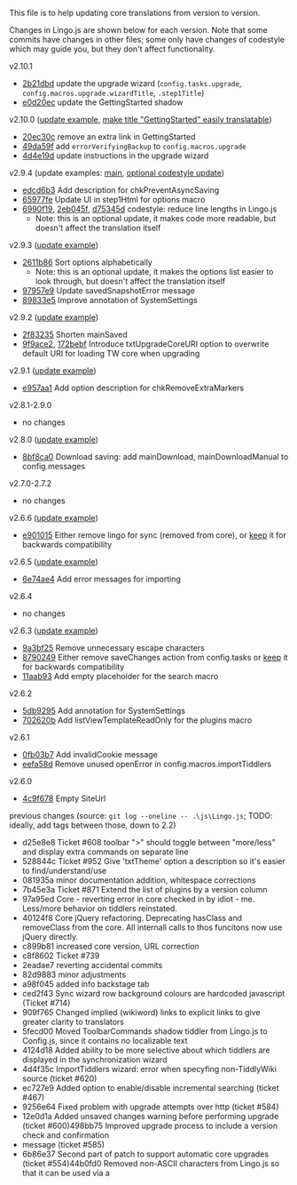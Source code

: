 This file is to help updating core translations from version to version.

Changes in Lingo.js are shown below for each version.
Note that some commits have changes in other files;
some only have changes of codestyle which may guide you, but they don't affect functionality.

v2.10.1
* [2b21dbd](https://github.com/TiddlyWiki/TiddlyWikiClassic/commit/2b21dbdc2893d6684a02a0b9340717cf71d9b336) update the upgrade wizard (`config.tasks.upgrade`, `config.macros.upgrade.wizardTitle`, `.step1Title`)
* [e0d20ec](https://github.com/TiddlyWiki/TiddlyWikiClassic/commit/e0d20ec3fcbecbc5d006304de5cbb58ab4f60259) update the GettingStarted shadow

v2.10.0 ([update example](https://github.com/TiddlyWiki/translations/commit/7371ff4), [make title "GettingStarted" easily translatable](https://github.com/TiddlyWiki/translations/commit/832dee8))
* [20ec30c](https://github.com/TiddlyWiki/TiddlyWikiClassic/commit/20ec30c57095d689ed2c9b9c892def79a846dcb3) remove an extra link in GettingStarted
* [49da59f](https://github.com/TiddlyWiki/TiddlyWikiClassic/commit/49da59ffa69cea59b6c911b60fa47bdd23a5e480) add `errorVerifyingBackup` to `config.macros.upgrade`
* [4d4e19d](https://github.com/TiddlyWiki/TiddlyWikiClassic/commit/4d4e19ddc17d94f0b65b7c3dbb7aa936f1ce02b8) update instructions in the upgrade wizard

v2.9.4 (update examples: [main](https://github.com/TiddlyWiki/translations/commit/2a2ee7c), [optional codestyle update](https://github.com/TiddlyWiki/translations/commit/bf64a6d))
* [edcd6b3](https://github.com/TiddlyWiki/TiddlyWikiClassic/commit/edcd6b3) Add description for chkPreventAsyncSaving
* [65977fe](https://github.com/TiddlyWiki/TiddlyWikiClassic/commit/65977fe) Update UI in step1Html for options macro
* [6990f19](https://github.com/TiddlyWiki/TiddlyWikiClassic/commit/6990f19#diff-9aa6abd771e6f878f084695b64c9549f38348152cd66901c60304313df6ec5ce), [2eb045f](https://github.com/TiddlyWiki/TiddlyWikiClassic/commit/2eb045f), [d75345d](https://github.com/TiddlyWiki/TiddlyWikiClassic/commit/d75345d) codestyle: reduce line lengths in Lingo.js
  * Note: this is an optional update, it makes code more readable, but doesn't affect the translation itself


v2.9.3 ([update example](https://github.com/TiddlyWiki/translations/commit/19a3c62))
* [2611b86](https://github.com/TiddlyWiki/TiddlyWikiClassic/commit/2611b86) Sort options alphabetically
  * Note: this is an optional update, it makes the options list easier to look through, but doesn't affect the translation itself
* [97957e9](https://github.com/TiddlyWiki/TiddlyWikiClassic/commit/97957e9) Update savedSnapshotError message
* [89833e5](https://github.com/TiddlyWiki/TiddlyWikiClassic/commit/89833e5) Improve annotation of SystemSettings

v2.9.2 ([update example](https://github.com/TiddlyWiki/translations/commit/f4747f5))
* [2f83235](https://github.com/TiddlyWiki/TiddlyWikiClassic/commit/2f83235) Shorten mainSaved
* [9f9ace2](https://github.com/TiddlyWiki/TiddlyWikiClassic/commit/9f9ace2), [172bebf](https://github.com/TiddlyWiki/TiddlyWikiClassic/commit/172bebf) Introduce txtUpgradeCoreURI option to overwrite default URI for loading TW core when upgrading

v2.9.1 ([update example](https://github.com/TiddlyWiki/translations/commit/08f11c3))
* [e957aa1](https://github.com/TiddlyWiki/TiddlyWikiClassic/commit/e957aa1) Add option description for chkRemoveExtraMarkers

v2.8.1-2.9.0
* no changes

v2.8.0 ([update example](https://github.com/TiddlyWiki/translations/commit/802a0f2))
* [8bf8ca0](https://github.com/TiddlyWiki/TiddlyWikiClassic/commit/8bf8ca0) Download saving: add mainDownload, mainDownloadManual to config.messages

v2.7.0-2.7.2
* no changes

v2.6.6 ([update example](https://github.com/TiddlyWiki/translations/commit/fa5c60d))
* [e901015](https://github.com/TiddlyWiki/TiddlyWikiClassic/commit/e901015) Either remove lingo for sync (removed from core), or [keep](https://github.com/TiddlyWiki/translations/commit/fa5c60d) it for backwards compatibility

v2.6.5 ([update example](https://github.com/TiddlyWiki/translations/commit/4a5cb0a))
* [6e74ae4](https://github.com/TiddlyWiki/TiddlyWikiClassic/commit/6e74ae4) Add error messages for importing

v2.6.4
* no changes

v2.6.3 ([update example](https://github.com/TiddlyWiki/translations/commit/3afe0d0))
* [9a3bf25](https://github.com/TiddlyWiki/TiddlyWikiClassic/commit/9a3bf25) Remove unnecessary escape characters
* [8790249](https://github.com/TiddlyWiki/TiddlyWikiClassic/commit/8790249) Either remove saveChanges action from config.tasks or [keep](https://github.com/TiddlyWiki/translations/commit/3afe0d0#diff-8dfb600fe28956a2928bdc29bb31f3c61ad12de0416eadebdebf3b226c1e841eR26) it for backwards compatibility
* [11aab93](https://github.com/TiddlyWiki/TiddlyWikiClassic/commit/11aab93) Add empty placeholder for the search macro

v2.6.2
* [5db9295](https://github.com/TiddlyWiki/TiddlyWikiClassic/commit/5db9295) Add annotation for SystemSettings
* [702620b](https://github.com/TiddlyWiki/TiddlyWikiClassic/commit/702620b) Add listViewTemplateReadOnly for the plugins macro

v2.6.1
* [0fb03b7](https://github.com/TiddlyWiki/TiddlyWikiClassic/commit/0fb03b7) Add invalidCookie message
* [eefa58d](https://github.com/TiddlyWiki/TiddlyWikiClassic/commit/eefa58d) Remove unused openError in config.macros.importTiddlers

v2.6.0
* [4c9f678](https://github.com/TiddlyWiki/TiddlyWikiClassic/commit/4c9f678) Empty SiteUrl

previous changes (source: `git log --oneline -- .\js\Lingo.js`; TODO: ideally, add tags between those, down to 2.2)
* d25e8e8 Ticket #608 toolbar ">" should toggle between "more/less" and display extra commands on separate line
* 528844c Ticket #952 Give 'txtTheme' option a description so it's easier to find/understand/use
* 081935a minor documentation addition, whitespace corrections
* 7b45e3a Ticket #871 Extend the list of plugins by a version column
* 97a95ed Core - reverting error in core checked in by idiot - me.  Less/more behavior on tiddlers reinstated.
* 40124f8 Core jQuery refactoring. Deprecating hasClass and removeClass from the core.  All internall calls to thos funcitons now use jQuery directly.
* c899b81 increased core version, URL correction
* c8f8602 Ticket #739
* 2eadae7 reverting accidental commits
* 82d9883 minor adjustments
* a98f045 added info backstage tab
* ced2f43 Sync wizard row background colours are hardcoded javascript (Ticket #714)
* 909f765 Changed implied (wikiword) links to explicit links to give greater clarity to translators
* 5fecd00 Moved ToolbarCommands shadow tiddler from Lingo.js to Config.js, since it contains no localizable text
* 4124d18 Added ability to be more selective about which tiddlers are displayed in the synchronization wizard
* 4d4f35c ImportTiddlers wizard: error when specyfing non-TiddlyWiki source (ticket #620)
* ec727e9 Added option to enable/disable incremental searching (ticket #467)
* 9256e64 Fixed problem with upgrade attempts over http (ticket #584)
* 12e0d1a Added unsaved changes warning before performing upgrade (ticket #600)498bb75 Improved upgrade process to include a version check and confirmation
* message (ticket #585)
* 6b86e37 Second part of patch to support automatic core upgrades (ticket #554)44b0fd0 Removed non-ASCII characters from Lingo.js so that it can be used via a <script> tag (ticket #572)
* 2c24aa4 First part of new core upgrade mechanism (ticket #554)
* b6cb0b9 Friendlier toolbar customisation (ticket #488)
* 887f04e Corrected annotation for MarkupPostBody tiddler (ticket #499)
* 48b364b Made the warning against modifying StyleSheetLayout and StyleSheetColors be stronger (ticket #404)
* 25f3f5c Fixed problem with sync error in Internet Explorer (ticket #421)
* ...
